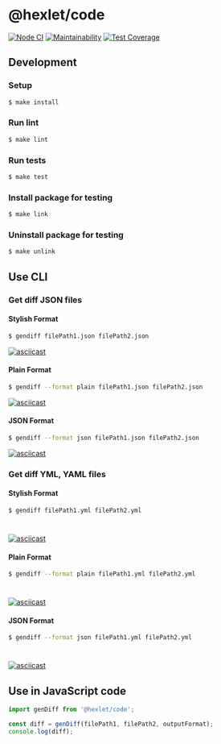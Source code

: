 # @hexlet/code

[![Node CI](https://github.com/NLIDie/backend-project-lvl2/workflows/Node%20CI/badge.svg)](https://github.com/NLIDie/backend-project-lvl2/actions?query=workflow%3A%22Node+CI%22)
[![Maintainability](https://api.codeclimate.com/v1/badges/140de6ed10660c022546/maintainability)](https://codeclimate.com/github/NLIDie/backend-project-lvl2/maintainability)
[![Test Coverage](https://api.codeclimate.com/v1/badges/140de6ed10660c022546/test_coverage)](https://codeclimate.com/github/NLIDie/backend-project-lvl2/test_coverage)

## Development
### Setup

```sh
$ make install
```

### Run lint

```sh
$ make lint
```


### Run tests

```sh
$ make test
```

### Install package for testing

```sh
$ make link
```

### Uninstall package for testing

```sh
$ make unlink
```

## Use CLI 

### Get diff JSON files
#### Stylish Format

```sh
$ gendiff filePath1.json filePath2.json
```

[![asciicast](https://asciinema.org/a/384312.svg)](https://asciinema.org/a/384312)

#### Plain Format
```sh
$ gendiff --format plain filePath1.json filePath2.json
```

[![asciicast](https://asciinema.org/a/384367.svg)](https://asciinema.org/a/384367)

#### JSON Format
```sh
$ gendiff --format json filePath1.json filePath2.json
```

[![asciicast](https://asciinema.org/a/384368.svg)](https://asciinema.org/a/384368)

### Get diff YML, YAML files
#### Stylish Format
```sh
$ gendiff filePath1.yml filePath2.yml
```
#
[![asciicast](https://asciinema.org/a/384315.svg)](https://asciinema.org/a/384315)

#### Plain Format
```sh
$ gendiff --format plain filePath1.yml filePath2.yml
```
#
[![asciicast](https://asciinema.org/a/384369.svg)](https://asciinema.org/a/384369)

#### JSON Format
```sh
$ gendiff --format json filePath1.yml filePath2.yml
```
#
[![asciicast](https://asciinema.org/a/384371.svg)](https://asciinema.org/a/384371)

## Use in JavaScript code

```javascript
import genDiff from '@hexlet/code';

const diff = genDiff(filePath1, filePath2, outputFormat);
console.log(diff);
```
